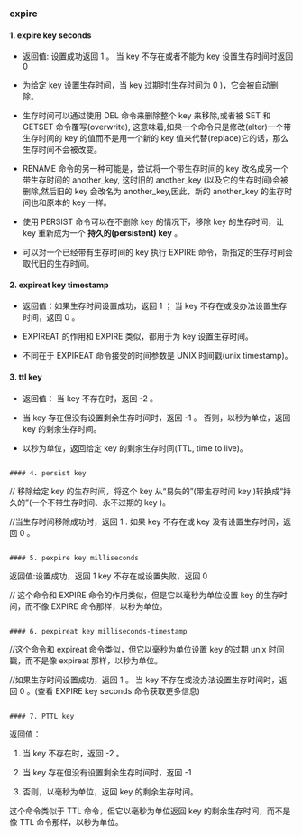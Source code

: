 ### expire

#### 1. expire key seconds

- 返回值: 设置成功返回 1 。 当 key 不存在或者不能为 key 设置生存时间时返回 0

- 为给定 key 设置生存时间，当 key 过期时(生存时间为 0 )，它会被自动删除。
  
- 生存时间可以通过使用 DEL 命令来删除整个 key 来移除,或者被 SET 和 GETSET 命令覆写(overwrite),
这意味着,如果一个命令只是修改(alter)一个带生存时间的 key 的值而不是用一个新的 key 值来代替(replace)它的话，那么生存时间不会被改变。
   
- RENAME 命令的另一种可能是，尝试将一个带生存时间的 key 改名成另一个带生存时间的 another_key, 这时旧的 another_key (以及它的生存时间)会被删除,然后旧的 key 会改名为 another_key,因此，新的 another_key 的生存时间也和原本的 key 一样。
   
- 使用 PERSIST 命令可以在不删除 key 的情况下，移除 key 的生存时间，让 key 重新成为一个 **持久的(persistent) key** 。

- 可以对一个已经带有生存时间的 key 执行 EXPIRE 命令，新指定的生存时间会取代旧的生存时间。

#### 2. expireat key timestamp

- 返回值：如果生存时间设置成功，返回 1 ； 当 key 不存在或没办法设置生存时间，返回 0 。
     
- EXPIREAT 的作用和 EXPIRE 类似，都用于为 key 设置生存时间。
   
- 不同在于 EXPIREAT 命令接受的时间参数是 UNIX 时间戳(unix timestamp)。

#### 3. ttl key

- 返回值： 当 key 不存在时，返回 -2 。 

- 当 key 存在但没有设置剩余生存时间时，返回 -1 。 否则，以秒为单位，返回 key 的剩余生存时间。
     
- 以秒为单位，返回给定 key 的剩余生存时间(TTL, time to live)。
  
````

#### 4. persist key

````
// 移除给定 key 的生存时间，将这个 key 从“易失的”(带生存时间 key )转换成“持久的”(一个不带生存时间、永不过期的 key )。

//当生存时间移除成功时，返回 1 . 如果 key 不存在或 key 没有设置生存时间，返回 0 。
  
````

#### 5. pexpire key milliseconds

````
返回值:设置成功，返回 1 key 不存在或设置失败，返回 0
    
// 这个命令和 EXPIRE 命令的作用类似，但是它以毫秒为单位设置 key 的生存时间，而不像 EXPIRE 命令那样，以秒为单位。

````

#### 6. pexpireat key milliseconds-timestamp

````
//这个命令和 expireat 命令类似，但它以毫秒为单位设置 key 的过期 unix 时间戳，而不是像 expireat 那样，以秒为单位。
  
//如果生存时间设置成功，返回 1 。 当 key 不存在或没办法设置生存时间时，返回 0 。(查看 EXPIRE key seconds 命令获取更多信息)

````

#### 7. PTTL key

````

返回值：

1. 当 key 不存在时，返回 -2 。

2. 当 key 存在但没有设置剩余生存时间时，返回 -1

3. 否则，以毫秒为单位，返回 key 的剩余生存时间。
   

这个命令类似于 TTL 命令，但它以毫秒为单位返回 key 的剩余生存时间，而不是像 TTL 命令那样，以秒为单位。

````
 


